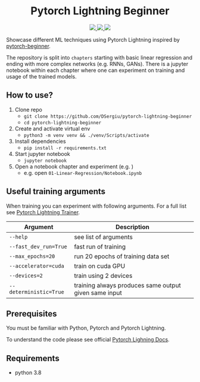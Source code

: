 <h1 align="center">
  <b>Pytorch Lightning Beginner</b><br>
</h1>

<p align="center">
   <a href="https://www.python.org/">
      <img src="https://img.shields.io/badge/Python-3.8-ff55aa.svg" />
   </a>
   <a href="https://pytorch-lightning.readthedocs.io/en/stable/">
      <img src="https://img.shields.io/badge/Pytorch%20Lightning-v1.8.3.post1-blue.svg" />
   </a>
   <a href= "https://github.com/DSergiu/pytorch-lightning-beginner/blob/master/LICENSE">
      <img src="https://img.shields.io/badge/license-MIT-blue.svg" />
   </a>
</p>


Showcase different ML techniques using Pytorch Lightning inspired by [pytorch-beginner](https://github.com/L1aoXingyu/pytorch-beginner).

The repository is split into `chapters` starting with basic linear regression and ending with more complex networks (e.g. RNNs, GANs). 
There is a jupyter notebook within each chapter where one can experiment on training and usage of the trained models.

## How to use?

1. Clone repo
    * `git clone https://github.com/DSergiu/pytorch-lightning-beginner`
    * `cd pytorch-lightning-beginner`
2. Create and activate virtual env
    * `python3 -m venv venv && ./venv/Scripts/activate`
3. Install dependencies
    * `pip install -r requirements.txt`
4. Start jupyter notebook
    * `jupyter notebook`
5. Open a notebook chapter and experiment (e.g. )
    * e.g. open `01-Linear-Regression/Notebook.ipynb`

## Useful training arguments

When training you can experiment with following arguments. For a full list see [Pytorch Lightning Trainer](https://pytorch-lightning.readthedocs.io/en/latest/common/trainer.html).

| Argument               | Description                                           |
|------------------------|-------------------------------------------------------|
| `--help`               | see list of arguments                                 |
| `--fast_dev_run=True`  | fast run of training                                  |
| `--max_epochs=20`      | run 20 epochs of training data set                    |
| `--accelerator=cuda`   | train on cuda GPU                                     |
| `--devices=2`          | train using 2 devices                                 |
| `--deterministic=True` | training always produces same output given same input |

## Prerequisites

You must be familiar with Python, Pytorch and Pytorch Lightning.

To understand the code please see official [Pytorch Lighning Docs](https://pytorch-lightning.readthedocs.io/en/stable/).

## Requirements

* python 3.8
